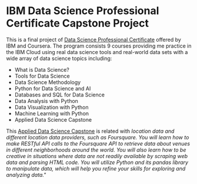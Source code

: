 # IBM Data Science Professional Certificate Capstone Project 

This is a final project of [Data Science Professional Certificate](https://www.coursera.org/professional-certificates/ibm-data-science#courses) offered by IBM and Coursera. The program consists 9 courses providing me practice in the IBM Cloud using real data science tools and real-world data sets with a wide array of data science topics including: 
- What is Data Science?
- Tools for Data Science
- Data Science Methodology
- Python for Data Science and AI
- Databases and SQL for Data Science
- Data Analysis with Python
- Data Visualization with Python
- Machine Learning with Python
- Applied Data Science Capstone

This [Applied Data Science Capstone](https://www.coursera.org/learn/applied-data-science-capstone) is related with *location data and different location data providers, such as Foursquare. You will learn how to make RESTful API calls to the Foursquare API to retrieve data about venues in different neighborhoods around the world. You will also learn how to be creative in situations where data are not readily available by scraping web data and parsing HTML code. You will utilize Python and its pandas library to manipulate data, which will help you refine your skills for exploring and analyzing data."*

